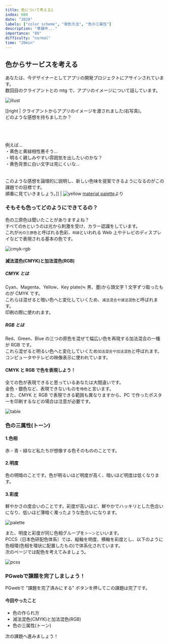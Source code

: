 ```yaml
---
title: 色について考える1
index: 600
date: "2020"
labels: ["color scheme", "発色方法", "色の三属性"]
description: "準備中..."
importance: "80"
difficulty: "normal"
time: "20min"
---
```


## 色からサービスを考える

あなたは、今デザイナーとしてアプリの開発プロジェクトにアサインされています。  
数回目のクライアントとの mtg で、アプリのイメージについて話しています。

![illust](./img/illust.png)

[[right | クライアントからアプリのイメージを渡されました(右写真)。<br/>どのような感想を持ちましたか？<br/><br/><br/><br/><br/>例えば...<br/>・黄色と黄緑相性悪そう...<br/>・明るく親しみやすい雰囲気を出したいのかな？<br/>・黄色背景に白い文字は見にくいな...<br/><br/><br/>このような感想を論理的に説明し、新しい色味を提案できるようになるのがこの課題での目標です。<br/>順番に見ていきましょう。]]
| ![yellow](./img/yellow.png) [material palette](https://www.materialpalette.com/)より

### そもそも色ってどのようにできてるの？

色の三原色は聞いたことがありますよね？  
すべての`色`というのは光から刺激を受け、カラー認識をしています。  
これが`光の三原色`と呼ばれる色彩、`RGB`といわれる Web 上やテレビのディスプレイなどで表現される基本の色です。

![cmyk-rgb](./img/cmyk-rbg.png)

#### 減法混色(CMYK)と加法混色(RGB)

##### CMYK とは

Cyan、Magenta、Yellow、Key plate(≒ 黒、墨)から頭文字 1 文字ずつ取ったものが CMYK です。  
これらは混ぜると暗い色へと変化していくため、`減法混合や減法混色`と呼ばれます。  
印刷の際に使われます。

##### RGB とは

Red、Green、Blue の三つの原色を混ぜて幅広い色を再現する加法混合の一種が RGB です。  
これら混ぜると明るい色へと変化していくため`加法混合や加法混色`と呼ばれます。  
コンピュータやテレビの映像表示に使われています。

#### CMYK と RGB で色を表現しよう！

全ての色が表現できると思っているあなたは大間違いです。  
金色・銀色など、表現できないものを`特色`と言います。  
また、CMYK と RGB で表現できる範囲も異なりますから、PC で作ったポスターを印刷するなどの場合は注意が必要です。

![table](./img/table.png)

### 色の三属性(トーン)

#### 1.色相

赤・青・緑など私たちが想像する色そのもののことです。

#### 2.明度

色の明暗のことです。色が明るいほど明度が高く、暗いほど明度は低くなります。

#### 3.彩度

鮮やかさの度合いのことです。彩度が高いほど、鮮やかでハッキリとした色合いになり、低いほど薄暗く濁ったような色合いになります。

![palette](./img/palette2.png)

また、明度と彩度が同じ色相グループを`トーン`といいます。  
PCCS（日本色研配色体系）では、縦軸を明度、横軸を彩度とし、以下のように色相環(色相を環状に配置したもの)で体系化されています。  
次のページでは配色を考えてみましょう。

![pcss](./img/pcss.png)

### PGwebで課題を完了しましょう！

PGwebで "課題を完了済みにする" ボタンを押してこの課題は完了です。

#### 今回やったこと

- 色の作られ方
- 減法混色(CMYK)と加法混色(RGB)
- 色の三属性(トーン)

次の課題へ進みましょう！
